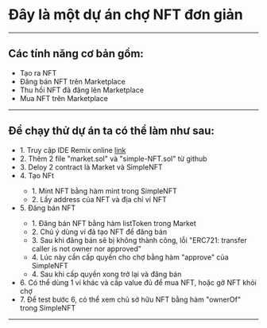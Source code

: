 <h1>Đây là một dự án chợ NFT đơn giản</h1>
<hr>
<h2>Các tính năng cơ bản gồm:</h2>
<ul>
  <li>Tạo ra NFT</li>
  <li>Đăng bán NFT trên Marketplace</li>
  <li>Thu hồi NFT đã đăng lên Marketplace</li>
  <li>Mua NFT trên Marketplace</li>
</ul>
<hr>
<h2>Để chạy thử dự án ta có thể làm như sau: </h2>
<ul>
  <li>1. Truy cập IDE Remix online <a href="https://remix.ethereum.org/">link</a></li>
  <li>2. Thêm 2 file "market.sol" và "simple-NFT.sol" từ github</li>
  <li>3. Deloy 2 contract là Market và SimpleNFT</li>
  <li>4. Tạo NFt</li>
  <ul>
    <li>1. Mint NFT bằng hàm mint trong SimpleNFT</li>
    <li>2. Lấy address của NFT và địa chỉ ví NFT</li>
  </ul>
  <li>5. Đăng bán NFT</li>
  <ul>
    <li>1. Đăng bán NFT bằng hàm listToken trong Market</li>
    <li>2. Chú ý dùng ví đã tạo NFT để đăng bán</li>
    <li>3. Sau khi đăng bán sẽ bị không thành công, lỗi "ERC721: transfer caller is not owner nor approved"</li>
    <li>4. Lúc này cần cấp quyền cho chợ bằng hàm "approve" của SimpleNFT</li>
    <li>4. Sau khi cấp quyền xong trở lại và đăng bán</li>
  </ul>
  <li>6. Có thể dùng 1 ví khác và cấp value đủ để mua NFT, hoặc gỡ NFT khỏi chợ</li>
  <li>7. Để test bước 6, có thể xem chủ sở hữu NFT bằng hàm "ownerOf" trong SimpleNFT</li>
</ul>
<hr>
